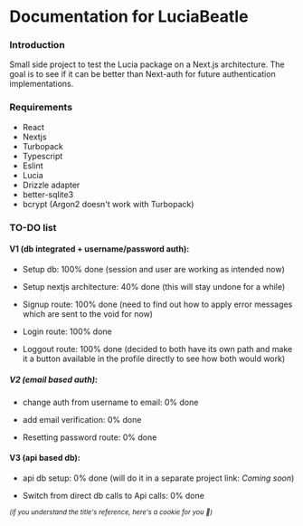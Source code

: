 # Documentation for LuciaBeatle

### Introduction

Small side project to test the Lucia package on a Next.js architecture. 
The goal is to see if it can be better than Next-auth for future authentication implementations.


### Requirements

- React
- Nextjs
- Turbopack
- Typescript
- Eslint
- Lucia
- Drizzle adapter
- better-sqlite3
- bcrypt (Argon2 doesn't work with Turbopack)


### TO-DO list

#### V1 (db integrated + username/password auth):
- Setup db: 100% done (session and user are working as intended now)

- Setup nextjs architecture: 40% done (this will stay undone for a while)

- Signup route: 100% done (need to find out how to apply error messages which are sent to the void for now)

- Login route: 100% done

- Loggout route: 100% done (decided to both have its own path and make it a button available in the profile directly to see how both would work)

##### V2 (email based auth):
- change auth from username to email: 0% done

- add email verification: 0% done

- Resetting password route: 0% done

#### V3 (api based db):
- api db setup: 0% done (will do it in a separate project link: _Coming soon_)

- Switch from direct db calls to Api calls: 0% done









<sub>_(if you understand the title's reference, here's a cookie for you 🍪)_</sub>
